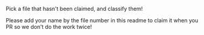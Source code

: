 Pick a file that hasn't been claimed, and classify them! 

Please add your name by the file number in this readme to claim it when you PR so we don't do the work twice!

